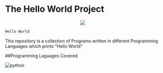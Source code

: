 # The Hello World Project

<p align="center">
  <a href="https://github.com/H4K3R13/readme-typing-svg"><img src="https://readme-typing-svg.herokuapp.com/?lines=;Hello%20World;Programs&font=Fira%20Code&center=true&width=440&height=45&color=f75c7e&vCenter=true&size=22"></a>
</p>

```bash
Hello World
```
This repository is a collection of Programs written in different Programming Languages which prints "Hello World"

##Programming Laguages Covered

![python](https://img.shields.io/github/pipenv/locked/python-version/H4K3R13/The-Hello-World-Project)
